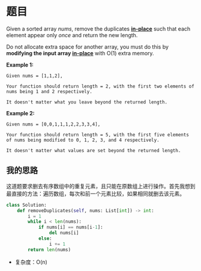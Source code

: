 # 题目

Given a sorted array *nums*, remove the duplicates [**in-place**](https://en.wikipedia.org/wiki/In-place_algorithm) such that each element appear only *once* and return the new length.

Do not allocate extra space for another array, you must do this by **modifying the input array [in-place](https://en.wikipedia.org/wiki/In-place_algorithm)** with O(1) extra memory.

**Example 1:**

```
Given nums = [1,1,2],

Your function should return length = 2, with the first two elements of nums being 1 and 2 respectively.

It doesn't matter what you leave beyond the returned length.
```

**Example 2:**

```
Given nums = [0,0,1,1,1,2,2,3,3,4],

Your function should return length = 5, with the first five elements of nums being modified to 0, 1, 2, 3, and 4 respectively.

It doesn't matter what values are set beyond the returned length.
```

## 我的思路

这道题要求删去有序数组中的重复元素，且只能在原数组上进行操作。首先我想到最直接的方法：遍历数组，每次和前一个元素比较，如果相同就删去该元素。

```python
class Solution:
    def removeDuplicates(self, nums: List[int]) -> int:
        i = 1
        while i < len(nums):
            if nums[i] == nums[i-1]:
                del nums[i]
            else:
                i += 1
        return len(nums)
```

+ 复杂度：O(n)
